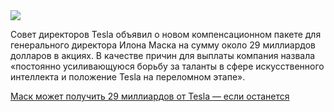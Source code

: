 <!--2025-08-04 14:08:17-->
<div class="yb">
  <div class="rss habr"><img src="https://habrastorage.org/getpro/habr/upload_files/432/dd3/591/432dd3591bac9af6f24a6dd7a9a526e9.jpg" /><p>Совет директоров Tesla объявил о новом компенсационном пакете для генерального директора Илона Маска на сумму около 29 миллиардов долларов в акциях. В качестве причин для выплаты компания назвала «постоянно усиливающуюся борьбу за таланты в сфере искусственного интеллекта и положение Tesla на переломном этапе».</p> <a... <p class="titl"><a href="https://habr.com/ru/companies/bothub/news/933898/?utm_source=habrahabr&utm_medium=rss&utm_campaign=933898">Маск может получить 29 миллиардов от Tesla — если останется</a></p></div>
</div>
